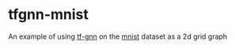 # tfgnn-mnist
An example of using [tf-gnn](https://github.com/tensorflow/gnn) on the [mnist](http://yann.lecun.com/exdb/mnist/) dataset as a 2d grid graph